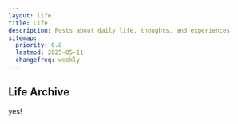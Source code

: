 ```yaml
---
layout: life
title: Life
description: Posts about daily life, thoughts, and experiences
sitemap:
  priority: 0.8
  lastmod: 2025-05-11
  changefreq: weekly
---
```


## Life Archive
yes!